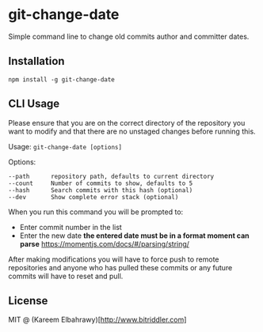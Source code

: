 
git-change-date
=====

Simple command line to change old commits author and committer dates.

## Installation

```
npm install -g git-change-date
```

## CLI Usage
Please ensure that you are on the correct directory of the repository you want
to modify and that there are no unstaged changes before running this.

Usage: `git-change-date [options]`

Options:
```
--path      repository path, defaults to current directory
--count     Number of commits to show, defaults to 5
--hash      Search commits with this hash (optional)
--dev       Show complete error stack (optional)
```

When you run this command you will be prompted to:
- Enter commit number in the list
- Enter the new date **the entered date must be in a format moment can parse**
https://momentjs.com/docs/#/parsing/string/

After making modifications you will have to force push to remote repositories
and anyone who has pulled these commits or any future commits will have to reset
and pull.

## License

MIT @ (Kareem Elbahrawy)[http://www.bitriddler.com]
